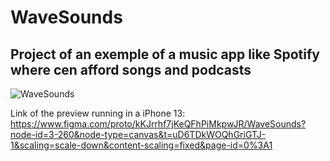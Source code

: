 # WaveSounds
Project of an exemple of a music app like Spotify where cen afford songs and podcasts
--

![WaveSounds](https://github.com/user-attachments/assets/a89b0e13-ef2f-42e4-b633-5e3955f96653)

Link of the preview running in  a iPhone 13: https://www.figma.com/proto/kKJrrhf7jKeQFhPiMkpwJR/WaveSounds?node-id=3-260&node-type=canvas&t=uD6TDkWOQhGriGTJ-1&scaling=scale-down&content-scaling=fixed&page-id=0%3A1
